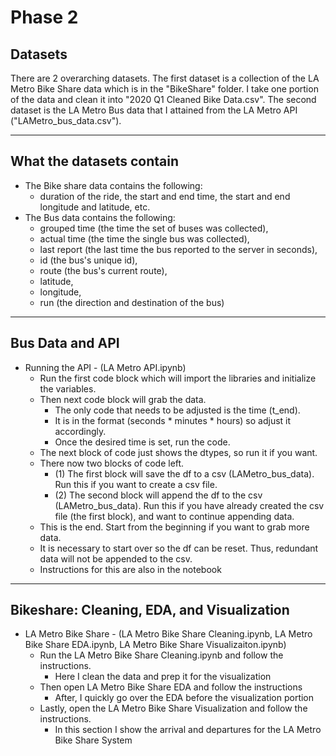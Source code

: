 # Phase 2

## Datasets
There are 2 overarching datasets. 
The first dataset is a collection of the LA Metro Bike Share data which is in the "BikeShare" folder. I take one portion of the data and clean it into "2020 Q1 Cleaned Bike Data.csv".
The second dataset is the LA Metro Bus data that I attained from the LA Metro API ("LAMetro_bus_data.csv").

---

## What the datasets contain
- The Bike share data contains the following: 
  - duration of the ride, the start and end time, the start and end longitude and latitude, etc.
- The Bus data contains the following:
  - grouped time (the time the set of buses was collected),
  - actual time (the time the single bus was collected),
  - last report (the last time the bus reported to the server in seconds),
  - id (the bus's unique id),
  - route (the bus's current route),
  - latitude,
  - longitude,
  - run (the direction and destination of the bus)
  
---  

## Bus Data and API
- Running the API - (LA Metro API.ipynb)
  - Run the first code block which will import the libraries and initialize the variables.
  - Then next code block will grab the data.
    - The only code that needs to be adjusted is the time (t_end).
    - It is in the format (seconds * minutes * hours) so adjust it accordingly.
    - Once the desired time is set, run the code.
  - The next block of code just shows the dtypes, so run it if you want.
  - There now two blocks of code left.
    - (1) The first block will save the df to a csv (LAMetro_bus_data). Run this if you want to create a csv file.
    - (2) The second block will append the df to the csv (LAMetro_bus_data). Run this if you have already created the csv file (the first block), and want to continue appending data.
  - This is the end. Start from the beginning if you want to grab more data.
  - It is necessary to start over so the df can be reset. Thus, redundant data will not be appended to the csv.
  - Instructions for this are also in the notebook
  
---

## Bikeshare: Cleaning, EDA, and Visualization
- LA Metro Bike Share - (LA Metro Bike Share Cleaning.ipynb, LA Metro Bike Share EDA.ipynb, LA Metro Bike Share Visualizaiton.ipynb)
  - Run the LA Metro Bike Share Cleaning.ipynb and follow the instructions.
    - Here I clean the data and prep it for the visualization
  - Then open LA Metro Bike Share EDA and follow the instructions
    - After, I quickly go over the EDA before the visualization portion
  - Lastly, open the LA Metro Bike Share Visualization and follow the instructions.
    - In this section I show the arrival and departures for the LA Metro Bike Share System
